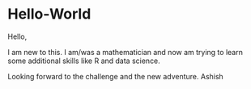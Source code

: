 # Hello-World

Hello,

I am new to this.  I am/was a mathematician and now am trying to learn some additional skills like R and data science.

Looking forward to the challenge and the new adventure.
Ashish

